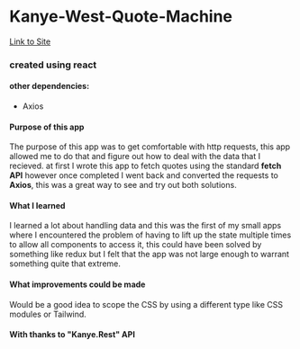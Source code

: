 # Kanye-West-Quote-Machine

[Link to Site](https://jake-agallagher.github.io/Kanye-West-Quote-Machine/)

### created using react


#### other dependencies:
* Axios

#### Purpose of this app
The purpose of this app was to get comfortable with http requests, this app allowed me to do that and figure out how to deal with the data that I recieved. at first I wrote this app to fetch quotes using the standard **fetch API** however once completed I went back and converted the requests to **Axios**, this was a great way to see and try out both solutions.

#### What I learned
I learned a lot about handling data and this was the first of my small apps where I encountered the problem of having to lift up the state multiple times to allow all components to access it, this could have been solved by something like redux but I felt that the app was not large enough to warrant something quite that extreme. 

#### What improvements could be made
Would be a good idea to scope the CSS by using a different type like CSS modules or Tailwind.   

#### With thanks to "Kanye.Rest" API 
